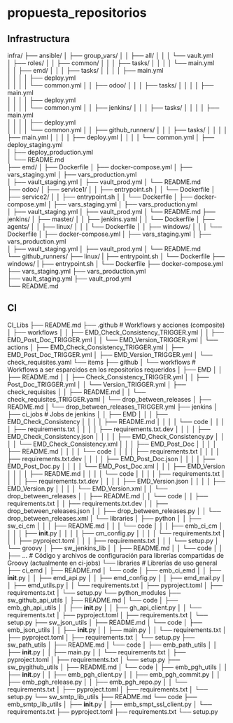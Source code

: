 # propuesta_repositorios

## Infrastructura

infra/
├── ansible/
│   ├── group_vars/
│   │   ├── all/
│   │   │   └── vault.yml  
│   ├── roles/
│   │   ├── common/
│   │   │   ├── tasks/
│   │   │   │   └── main.yml  
│   │   ├── emd/
│   │   │   ├── tasks/
│   │   │   │   ├── main.yml  
│   │   │   │   ├── deploy.yml  
│   │   │   │   └── common.yml 
│   │   ├── odoo/
│   │   │   ├── tasks/
│   │   │   │   ├── main.yml  
│   │   │   │   ├── deploy.yml  
│   │   │   │   └── common.yml 
│   │   ├── jenkins/
│   │   │   ├── tasks/
│   │   │   │   ├── main.yml  
│   │   │   │   ├── deploy.yml  
│   │   │   │   └── common.yml 
│   │   ├── github_runners/
│   │   │   ├── tasks/
│   │   │   │   ├── main.yml
│   │   │   │   ├── deploy.yml 
│   │   │   │   └── common.yml 
│   ├── deploy_staging.yml  
│   ├── deploy_production.yml  
│   └── README.md  
├── emd/
│   ├── Dockerfile
│   ├── docker-compose.yml
│   ├── vars_staging.yml
│   ├── vars_production.yml  
│   ├── vault_staging.yml
│   ├── vault_prod.yml
│   └── README.md  
├── odoo/
│   ├── service1/
│   │   ├── entrypoint.sh
│   │   └── Dockerfile
│   ├── service2/
│   │   ├── entrypoint.sh
│   │   └── Dockerfile
│   ├── docker-compose.yml
│   ├── vars_staging.yml
│   ├── vars_production.yml  
│   ├── vault_staging.yml
│   ├── vault_prod.yml
│   └── README.md 
├── jenkins/
│   ├── master/
│   │   ├── jenkins.yaml
│   │   └── Dockerfile
│   ├── agents/
│   │   ├── linux/
│   │   │   └── Dockerfile
│   │   ├── windows/
│   │   │   └── Dockerfile
│   ├── docker-compose.yml
│   ├── vars_staging.yml
│   ├── vars_production.yml  
│   ├── vault_staging.yml
│   ├── vault_prod.yml
│   └── README.md  
└── github_runners/
    ├── linux/
    |   ├── entrypoint.sh
    │   └── Dockerfile
    ├── windows/
    |   ├── entrypoint.sh
    │   └── Dockerfile
    ├── docker-compose.yml
    ├── vars_staging.yml
    ├── vars_production.yml  
    ├── vault_staging.yml
    ├── vault_prod.yml  
    └── README.md  

## CI

CI_Libs
├── README.md
├── .github 													# Workflows y acciones (composite) 
│   ├── workflows 
│   │   ├── EMD_Check_Consistency_TRIGGER.yml
│   │   ├── EMD_Post_Doc_TRIGGER.yml
│   │   └── EMD_Version_TRIGGER.yml
│   └── actions
│       ├── EMD_Check_Consistency_TRIGGER.yml
│       ├── EMD_Post_Doc_TRIGGER.yml
│       ├── EMD_Version_TRIGGER.yml
│       └── check_requisites.yaml
└── items
    ├── github
    │   └── workflows 											# Workflows a ser esparcidos en los repositorios requeridos
    │       ├── EMD
    │       │   ├── README.md
    │       │   ├── Check_Consistency_TRIGGER.yml
    │       │   ├── Post_Doc_TRIGGER.yml
    │       │   └── Version_TRIGGER.yml
    │       ├── check_requisites
    │       │   ├── README.md
    │       │   └── check_requisites_TRIGGER.yaml
    │       └── drop_between_releases
    │           ├── README.md
    │           └── drop_between_releases_TRIGGER.yml
    ├── jenkins
    │   ├── ci_jobs												# Jobs de jenkins 
	  │   │   ├── EMD 
	  │	  │   │   ├── EMD_Check_Consistency
	  │	  │   │   │   ├── README.md
	  │	  │   │   │   └── code
	  │	  │   │   │       ├── requirements.txt
	  │	  │   │   │       ├── requirements.txt.dev
	  │	  │   │   │       ├── EMD_Check_Consistency.json
	  │	  │   │   │       ├── EMD_Check_Consistency.py
	  │	  │   │   │       └── EMD_Check_Consistency.xml
	  │	  │   │   ├── EMD_Post_Doc
	  │	  │   │   │   ├── README.md
	  │	  │   │   │   └── code
	  │	  │   │   │       ├── requirements.txt
	  │	  │   │   │       ├── requirements.txt.dev
	  │	  │   │   │       ├── EMD_Post_Doc.json
	  │	  │   │   │       ├── EMD_Post_Doc.py
	  │	  │   │   │       └── EMD_Post_Doc.xml
	  │	  │   │   ├── EMD_Version
	  │	  │   │   │   ├── README.md
	  │	  │   │   │   └── code
	  │	  │   │   │       ├── requirements.txt
	  │	  │   │   │       ├── requirements.txt.dev
	  │	  │   │   │       ├── EMD_Version.json
	  │	  │   │   │       ├── EMD_Version.py
	  │	  │   │   │       └── EMD_Version.xml
    │   │   └── drop_between_releases
    │   │       ├── README.md
    │   │       └── code
    │   │           ├── requirements.txt
    │   │           ├── requirements.txt.dev
    │   │           ├── drop_between_releases.json
    │   │           ├── drop_between_releases.py
    │   │           └── drop_between_releases.xml
    │   └── libraries
    │       ├── python
    │       │   ├── sw_ci_cm
    │       │   │   ├── README.md
    │       │   │   └── code
    │       │   │       ├── emb_ci_cm
    │       │   │       │   ├── __init__.py
    │       │   │       │   ├── cm_config.py
    │       │   │       │   └── requirements.txt
    │       │   │       ├── pyproject.toml
    │       │   │       ├── requirements.txt
    │       │   │       └── setup.py
    │       └── groovy
    │           ├── sw_jenkins_lib
    │           │   ├── README.md
    │           │   └── code
    │           │       ├── ... # Código y archivos de configuración para librerías compartidas de Groovy (actualmente en ci-jobs)
    └── libraries # Librerías de uso general
        ├── ci_emd
        │   ├── README.md
        │   └── code
        │       ├── emb_ci_emd
        │       │   ├── __init__.py
        │       │   ├── emd_api.py
        │       │   ├── emd_config.py
        │       │   ├── emd_mail.py
        │       │   ├── emd_utils.py
        │       │   └── requirements.txt
        │       ├── pyproject.toml
        │       ├── requirements.txt
        │       └── setup.py
        └── python_modules
            ├── sw_github_api_utils
            │   ├── README.md
            │   └── code
            │       ├── emb_gh_api_utils
            │       │   ├── __init__.py
            │       │   ├── gh_api_client.py
            │       │   └── requirements.txt
            │       ├── pyproject.toml
            │       ├── requirements.txt
            │       └── setup.py
            ├── sw_json_utils
            │   ├── README.md
            │   └── code
            │       ├── emb_json_utils
            │       │   ├── __init__.py
            │       │   ├── main.py
            │       │   └── requirements.txt
            │       ├── pyproject.toml
            │       ├── requirements.txt
            │       └── setup.py
            ├── sw_path_utils
            │   ├── README.md
            │   └── code
            │       ├── emb_path_utils
            │       │   ├── __init__.py
            │       │   ├── main.py
            │       │   └── requirements.txt
            │       ├── pyproject.toml
            │       ├── requirements.txt
            │       └── setup.py
            ├── sw_pygithub_utils
            │   ├── README.md
            │   └── code
            │       ├── emb_pgh_utils
            │       │   ├── __init__.py
            │       │   ├── emb_pgh_client.py
            │       │   ├── emb_pgh_commit.py
            │       │   ├── emb_pgh_release.py
            │       │   ├── emb_pgh_repo.py
            │       │   └── requirements.txt
            │       ├── pyproject.toml
            │       ├── requirements.txt
            │       └── setup.py
            └── sw_smtp_lib_utils
                ├── README.md
                └── code
                    ├── emb_smtp_lib_utils
                    │   ├── __init__.py
                    │   ├── emb_smpt_ssl_client.py
                    │   └── requirements.txt
                    ├── pyproject.toml
                    ├── requirements.txt
                    └── setup.py

